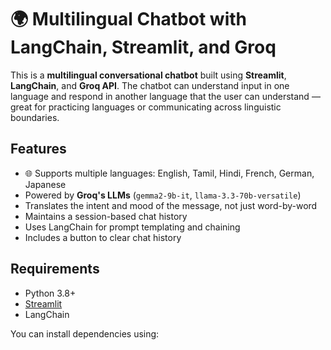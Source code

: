 # 🌍 Multilingual Chatbot with LangChain, Streamlit, and Groq

This is a **multilingual conversational chatbot** built using **Streamlit**, **LangChain**, and **Groq API**. The chatbot can understand input in one language and respond in another language that the user can understand — great for practicing languages or communicating across linguistic boundaries.

## Features

- 🌐 Supports multiple languages: English, Tamil, Hindi, French, German, Japanese
-  Powered by **Groq's LLMs** (`gemma2-9b-it`, `llama-3.3-70b-versatile`)
-  Translates the intent and mood of the message, not just word-by-word
-  Maintains a session-based chat history
- Uses LangChain for prompt templating and chaining
-  Includes a button to clear chat history

##  Requirements

- Python 3.8+
- [Streamlit](https://streamlit.io/)
- LangChain


You can install dependencies using:

```bash
